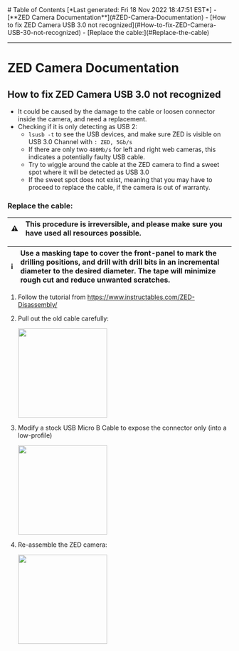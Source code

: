 <toc>
# Table of Contents
[*Last generated: Fri 18 Nov 2022 18:47:51 EST*]
- [**ZED Camera Documentation**](#ZED-Camera-Documentation)
  - [How to fix ZED Camera USB 3.0 not recognized](#How-to-fix-ZED-Camera-USB-30-not-recognized)
    - [Replace the cable:](#Replace-the-cable)


</toc>

---
# ZED Camera Documentation
## How to fix ZED Camera USB 3.0 not recognized
- It could be caused by the damage to the cable or loosen connector inside the camera, and need a replacement.
- Checking if it is only detecting as USB 2:
  - `lsusb -t` to see the USB devices, and make sure ZED is visible on USB 3.0 Channel with `: ZED, 5Gb/s`
  - If there are only two `480Mb/s` for left and right web cameras, this indicates a potentially faulty USB cable.
  - Try to wiggle around the cable at the ZED camera to find a sweet spot where it will be detected as USB 3.0
  - If the sweet spot does not exist, meaning that you may have to proceed to replace the cable, if the camera is out of warranty.

### Replace the cable:
:warning: |  This procedure is irreversible, and please make sure you have used all resources possible. 
:---: | :---

:information_source: |  Use a masking tape to cover the front-panel to mark the drilling positions, and drill with drill bits in an incremental diameter to the desired diameter. The tape will minimize rough cut and reduce unwanted scratches.
:---: | :---

1. Follow the tutorial from https://www.instructables.com/ZED-Disassembly/
2. Pull out the old cable carefully: 

    <img src="https://github.com/UW-Advanced-Robotics-Lab/lab-wiki/blob/main/docs/resources/zed/connector.png" width="200" >
3. Modify a stock USB Micro B Cable to expose the connector only (into a low-profile) 

    <img src="https://github.com/UW-Advanced-Robotics-Lab/lab-wiki/blob/main/docs/resources/zed/new_connector.png" width="200" >
4. Re-assemble the ZED camera: 

    <img src="https://github.com/UW-Advanced-Robotics-Lab/lab-wiki/blob/main/docs/resources/zed/result.png" width="200" >